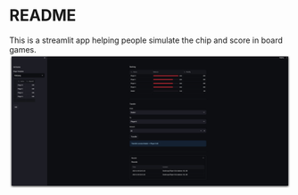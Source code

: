 # README

This is a streamlit app helping people simulate the chip and score in board games.
![showcase](showcase.jpg)
